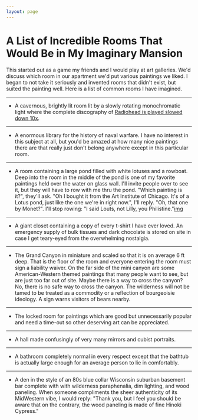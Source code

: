 ```yaml
---
layout: page
---
```


# A List of Incredible Rooms That Would Be in My Imaginary Mansion  
  
This started out as a game my friends and I would play at art galleries. We'd discuss which room in our apartment we'd put various paintings we liked. I began to not take it seriously and invented rooms that didn't exist, but suited the painting well. Here is a list of common rooms I have imagined. 

---

 * A cavernous, brightly lit room lit by a slowly rotating monochromatic light where the complete discography of [Radiohead is played slowed down 10x](https://www.youtube.com/watch?v=XiKWfcy-Z70). 

---

* A enormous library for the history of naval warfare. I have no interest in this subject at all, but you'd be amazed at how many nice paintings there are that really just don't belong anywhere except in this particular room. 

---

 * A room containing a large pond filled with white lotuses and a rowboat. Deep into the room in the middle of the pond is one of my favorite paintings held over the water on glass wall. I'll invite people over to see it, but they will have to row with me thru the pond. "Which painting is it?", they'll ask. "Oh I bought it from the Art Institute of Chicago. It's of a Lotus pond, just like the one we're in right now.", I'll reply. "Oh, that one by Monet?". I'll stop rowing: "I said Louts, not Lilly, you Philistine."[img](https://commons.wikimedia.org/wiki/File:Charles_Courtney_Curran_-_Lotus_Lilies.jpg)

---

 * A giant closet containing a copy of every t-shirt I have ever loved. An emergency supply of bulk tissues and dark chocolate is stored on site in case I get teary-eyed from the overwhelming nostalgia. 

---

 * The Grand Canyon in miniature and scaled so that it is on average 6 ft deep. That is the floor of the room and everyone entering the room must sign a liability waiver. On the far side of the mini canyon are some American-Western themed paintings that many people want to see, but are just too far out of site. Maybe there is a way to cross the canyon? No, there is no safe way to cross the canyon. The wilderness will not be tamed to be treated as a commodity or a reflection of bourgeoisie ideology. A sign warns visitors of bears nearby.

---

 * The locked room for paintings which are good but unnecessarily popular and need a time-out so other deserving art can be appreciated.

---

 * A hall made confusingly of very many mirrors and cubist portraits. 

---

* A bathroom completely normal in every respect except that the bathtub is actually large enough for an average person to lie in comfortably. 

---

* A den in the style of an 80s blue collar Wisconsin suburban basement bar complete with with wilderness paraphenalia, dim lighting, and wood paneling. When someone compliments the sheer authenticity of its MidWestern vibe, I would reply: "Thank you, but I feel you should be aware that on the contrary, the wood paneling is made of fine Hinoki Cypress."